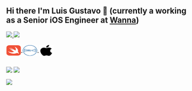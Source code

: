 ## Hi there I'm Luis Gustavo 👋 (currently a working as a Senior iOS Engineer at [Wanna](http://wanna.com/))
 <div>
  <a href="https://github.com/luis-gustavo">
  <img height="180em" src="https://github-readme-stats.vercel.app/api?username=luis-gustavo&show_icons=true&theme=dracula&include_all_commits=true&count_private=true"/>
  <img height="180em" src="https://github-readme-stats.vercel.app/api/top-langs/?username=luis-gustavo&layout=compact&langs_count=7&theme=dracula"/>
</div>
<div style="display: inline_block"><br>
  <img align="center" alt="Rafa-Js" height="30" width="40" src="https://github.com/devicons/devicon/blob/master/icons/swift/swift-original.svg">
 <img align="center" alt="Rafa-Ts" height="30" width="40" src="https://github.com/devicons/devicon/blob/master/icons/objectivec/objectivec-plain.svg">
  <img align="center" alt="Rafa-Ts" height="30" width="40" src="https://github.com/devicons/devicon/blob/master/icons/apple/apple-original.svg">
</div>
  
  ##
 
<div> 
  <a href = "mailto:contato@rafaballerini.tech"><img src="https://img.shields.io/badge/-Gmail-%23333?style=for-the-badge&logo=gmail&logoColor=white" target="_blank"></a>
  <a href="https://www.linkedin.com/in/luis-gustavo-avelino/" target="_blank"><img src="https://img.shields.io/badge/-LinkedIn-%230077B5?style=for-the-badge&logo=linkedin&logoColor=white" target="_blank"></a> 
</div>
 
<div>
 <p align="left"> 
  <img src="https://komarev.com/ghpvc/?username=luis-gustavo&style=flat-square&label=Visitors" />
 </p>
</div>
